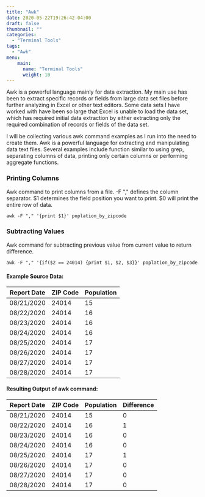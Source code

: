 ```yaml
---
title: "Awk"
date: 2020-05-22T19:26:42-04:00
draft: false
thumbnail: ""
categories:
  - "Terminal Tools"
tags:
  - "Awk"
menu:
    main:
      name: "Terminal Tools"
      weight: 10
---
```


Awk is a powerful language mainly for data extraction.  My main use has been to extract specific records or fields from large data set files before further analyzing in Excel or other text editors.  Some data sets I have worked with have been so large that Excel is unable to load the data set, which has required initial data extraction by either extracting only the required combination of records or fields of the data set.

I will be collecting various awk command examples as I run into the need to create them.  Awk is a powerful language for extracting and manipulating data text files. Several examples include function similar to using grep, separating columns of data, printing only certain columns or performing aggregate functions.

### Printing Columns

Awk command to print columns from a file. -F "," defines the column separator. $1 determines the field position you want to print.  $0 will print the entire row  of data.

```html
awk -F "," '{print $1}' poplation_by_zipcode
```

### Subtracting Values

Awk command for subtracting previous value from current value to return difference.

```html
awk -F "," '{if($2 == 24014) {print $1, $2, $3}}' poplation_by_zipcode.csv | awk 'NR==1{p=$3;next}{print $1, $2, $3, $3-p; p=$3}END{print p}'
```
#### Example Source Data:

| Report Date |	ZIP Code | Population |
| ----------- | --------- | --------------- |
| 08/21/2020  |	24014	   | 15              |
| 08/22/2020  |	24014	   | 16              |
| 08/23/2020  |	24014	   | 16              |
| 08/24/2020  |	24014	   | 16              |
| 08/25/2020  |	24014	   | 17              |
| 08/26/2020  |	24014	   | 17              |
| 08/27/2020  |	24014	   | 17              |
| 08/28/2020  |	24014	   | 17              |

#### Resulting Output of awk command:

| Report Date |	ZIP Code | Population | Difference |
|----------- | --------- | --------------- | ---------- |
| 08/21/2020  |	24014	   | 15              | 0          |
| 08/22/2020  |	24014	   | 16              | 1          |
| 08/23/2020  |	24014	   | 16              | 0          |
| 08/24/2020  |	24014	   | 16              | 0          |
| 08/25/2020  |	24014	   | 17              | 1          |
| 08/26/2020  |	24014	   | 17              | 0          |
| 08/27/2020  |	24014	   | 17              | 0          |
| 08/28/2020  |	24014	   | 17              | 0          |
